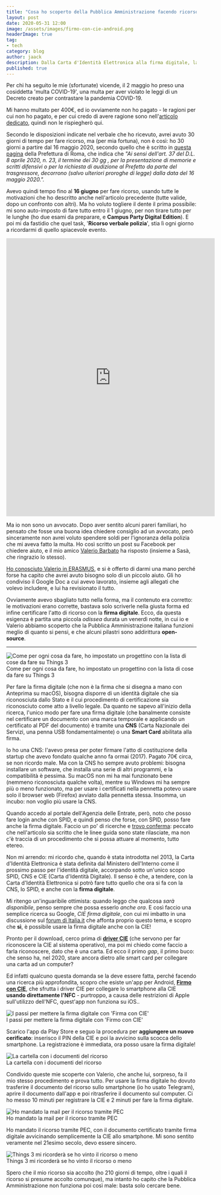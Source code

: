 ```yaml
---
title: "Cosa ho scoperto della Pubblica Amministrazione facendo ricorso per un verbale"
layout: post
date: 2020-05-31 12:00
image: /assets/images/firmo-con-cie-android.png
headerImage: true
tag:
- tech
category: blog
author: jaack
description: Dalla Carta d'Identità Elettronica alla firma digitale, la Pubblica Amministrazione funziona benissimo, ma bisogno navigarci
published: true
---
```


Per chi ha seguito le mie (sfortunate) vicende, il 2 maggio ho preso una cosiddetta
'multa COVID-19', una multa per aver violato le leggi di un Decreto creato per contrastare la pandemia COVID-19.

Mi hanno multato per 400€, ed io ovviamente non ho pagato - le ragioni per cui non ho pagato, e per cui credo di avere ragione sono nell'[articolo dedicato]({{base}}/coronavirus-multa-400-euro-correre/), quindi non le rispiegherò qui.

Secondo le disposizioni indicate nel verbale che ho ricevuto, avrei avuto 30 giorni di tempo per fare ricorso, ma (per mia fortuna), non è così: ho 30 giorni a partire dal 16 maggio 2020, secondo quello che è scritto in [questa pagina](http://www.prefettura.it/roma/contenuti/Indicazioni_in_caso_di_violazioni_alle_disposizioni_dettate_dal_d.p.c.m._emergenza_covid_19-8955547.htm) della Prefettura di Roma, che indica che *"Ai sensi dell'art. 37 del D.L. 8 aprile 2020, n. 23, il termine dei 30 gg , per la presentazione di memorie e scritti difensivi o per la richiesta di audizione al Prefetto da parte del trasgressore, decorrono (salvo ulteriori proroghe di legge) dalla data del 16 maggio 2020.".*

Avevo quindi tempo fino al **16 giugno** per fare ricorso, usando tutte le motivazioni che ho descritto anche nell'articolo precedente (tutte valide, dopo un confronto con altri). Ma ho voluto togliere il dente il prima possibile: mi sono auto-imposto di fare tutto entro il 1 giugno, per non tirare tutto per le lunghe (ho due esami da preparare, e **Campus Party Digital Edition**). E poi mi da fastidio che quel task, '**Ricorso verbale polizia**', stia lì ogni giorno a ricordarmi di quello spiacevole evento.

<iframe src="https://www.facebook.com/plugins/post.php?href=https%3A%2F%2Fwww.facebook.com%2Fijaack94%2Fposts%2F10222363900589671&show_text=true&width=552&height=735&appId" width="552" height="735" style="border:none;overflow:hidden" scrolling="no" frameborder="0" allowTransparency="true" allow="encrypted-media"></iframe>

Ma io non sono un avvocato. Dopo aver sentito alcuni pareri familiari, ho pensato che fosse una buona idea chiedere consiglio ad un avvocato, però sinceramente non avrei voluto spendere soldi per l'ignoranza della polizia che mi aveva fatto la multa. Ho così scritto un post su Facebook per chiedere aiuto, e il mio amico [Valerio Barbato](https://www.facebook.com/Valerio.Barbato93/) ha risposto (insieme a Sasà, che ringrazio lo stesso).

[Ho conosciuto Valerio in ERASMUS](https://medium.com/italia/non-ho-saputo-trovare-un-titolo-per-il-mio-erasmus-9a8bce5a1d79), e si è offerto di darmi una mano perché forse ha capito che avrei avuto bisogno solo di un piccolo aiuto. Gli ho condiviso il Google Doc a cui avevo lavorato, insieme agli allegati che volevo includere, e lui ha revisionato il tutto.

Ovviamente avevo sbagliato tutto nella forma, ma il contenuto era corretto: le motivazioni erano corrette, bastava solo scriverle nella giusta forma ed infine certificare l'atto di ricorso con la **firma digitale**. Ecco, da questa esigenza è partita una piccola *odissea* durata un venerdì notte, in cui io e Valerio abbiamo scoperto che la Pubblica Amministrazione italiana funzioni meglio di quanto si pensi, e che alcuni pilastri sono addirittura **open-source**.

---

<img class="image" src="{{base}}/assets/images/piano-ricorso-things-3.png" alt="Come per ogni cosa da fare, ho impostato un progettino con la lista di cose da fare su Things 3">
<figcaption class="caption">Come per ogni cosa da fare, ho impostato un progettino con la lista di cose da fare su Things 3</figcaption>

Per fare la firma digitale (che non è la firma che si disegna a mano con Anteprima su macOS), bisogna disporre di un identità digitale che sia riconosciuta dallo Stato e il cui procedimento di certificazione sia riconosciuto come atto a livello legale. Da quanto ne sapevo all'inizio della ricerca, l'unico modo per fare una firma digitale (che banalmente consiste nel certificare un documento con una marca temporale e applicando un certificato al PDF del documento) è tramite una **CNS** (Carta Nazionale dei Servizi, una penna USB fondamentalmente) o una **Smart Card** abilitata alla firma.

Io ho una CNS: l'avevo presa per poter firmare l'atto di costituzione della startup che avevo fondato qualche anno fa ormai (2017). Pagato 70€ circa, se non ricordo male. Ma con la CNS ho sempre avuto problemi: bisogna installare un software, che installa una serie di altri programmi, e la compatibilità è pessima. Su macOS non mi ha mai funzionato bene (nemmeno riconosciuta qualche volta), mentre su Windows mi ha sempre più o meno funzionato, ma per usare i certificati nella pennetta potevo usare solo il browser web (Firefox) avviato dalla pennetta stessa. Insomma, un incubo: non voglio più usare la CNS.

Quando accedo al portale dell'Agenzia delle Entrate, però, noto che posso fare login anche con SPID, e quindi penso che forse, con SPID, posso fare anche la firma digitale. Faccio un po' di ricerche e [trovo conferma](https://www.corrierecomunicazioni.it/pa-digitale/firmare-con-spid-adesso-si-puo-ecco-le-linee-guida-agid/): peccato che nell'articolo sia scritto che le linee guida sono state rilasciate, ma non c'è traccia di un procedimento che si possa attuare al momento, tutto etereo.

Non mi arrendo: mi ricordo che, quando è stata introdotta nel 2013, la Carta d'Identità Elettronica è stata definita dal Ministero dell'Interno come il prossimo passo per l'identità digitale, accorpando sotto un'unico scopo SPID, CNS e CIE (Carta d'Identità Digitale). Il senso è che, a tendere, con la Carta d'Identità Elettronica si potrò fare tutto quello che ora si fa con la CNS, lo SPID, e anche con la **firma digitale**.

Mi ritengo un'inguaribile ottimista: quando leggo che qualcosa *sarà disponibile*, penso sempre che possa esserlo *anche ora*. E così faccio una semplice ricerca su Google, *CIE firma digitale*, con cui mi imbatto in una discussione sul [forum di Italia.it](https://forum.italia.it/t/e-possibile-firmare-digitalmente-documenti-tramite-la-cie-3-0/8945/44) che affonta proprio questo tema, e scopro che **sì**, è possibile usare la firma digitale anche con la CIE!

Pronto per il download, cerco prima di [**driver CIE**](https://www.cartaidentita.interno.gov.it/identificazione-digitale/software-cie/) (che servono per far riconoscere la CIE al sistema operativo), ma poi mi chiedo come faccio a farla riconoscere, dato che è una carta. Ed ecco il primo *gap*, il primo buco: che senso ha, nel 2020, stare ancora dietro alle smart card per collegare una carta ad un computer?

Ed infatti qualcuno questa domanda se la deve essere fatta, perché facendo una ricerca più approfondita, scopro che esiste un'app per Android, [**Firmo con CIE**](https://www.firmoconcie.it/), che sfrutta i driver CIE per collegare lo smartphone alla CIE **usando direttamente l'NFC** - purtroppo, a causa delle restrizioni di Apple sull'utilizzo dell'NFC, quest'app non funziona su iOS..

<img class="image" src="{{base}}/assets/images/firmo-con-cie-android.png" alt="I passi per mettere la firma digitale con 'Firma con CIE'">
<figcaption class="caption">I passi per mettere la firma digitale con 'Firmo con CIE'</figcaption>

Scarico l'app da Play Store e seguo la procedura per **aggiungere un nuovo cerificato**: inserisco il PIN della CIE e poi la avvicino sulla scocca dello smartphone. La registrazione è immediata, ora posso usare la firma digitale!

<img class="image" src="{{base}}/assets/images/documenti-ricorso.png" alt="La cartella con i documenti del ricorso">
<figcaption class="caption">La cartella con i documenti del ricorso</figcaption>

Condivido queste mie scoperte con Valerio, che anche lui, sorpreso, fa il mio stesso procedimento e prova tutto. Per usare la firma digitale ho dovuto trasferire il documento del ricorso sullo smartphone (io ho usato Telegram), aprire il documento dall'app e poi ritrasferire il documento sul computer. Ci ho messo 10 minuti per registrare la CIE e 2 minuti per fare la firma digitale.

<img class="image" src="{{base}}/assets/images/pec-ricorso.gif" alt="Ho mandato la mail per il ricorso tramite PEC">
<figcaption class="caption">Ho mandato la mail per il ricorso tramite PEC</figcaption>

Ho mandato il ricorso tramite PEC, con il documento certificato tramite firma digitale avvicinando semplicemente la CIE allo smartphone. Mi sono sentito veramente nel 21esimo secolo, devo essere sincero.

<img class="image" src="{{base}}/assets/images/promemoria-ricorso-things-3.png" alt="Things 3 mi ricorderà se ho vinto il ricorso o meno">
<figcaption class="caption">Things 3 mi ricorderà se ho vinto il ricorso o meno</figcaption>

Spero che il mio ricorso sia accolto (ho 210 giorni di tempo, oltre i quali il ricorso si presume accolto comunque), ma intanto ho capito che la Pubblica Amministrazione non funziona poi così male: basta solo cercare bene.
